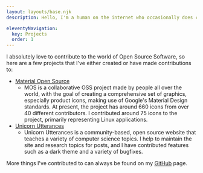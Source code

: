```yaml
---
layout: layouts/base.njk
description: Hello, I'm a human on the internet who occasionally does cool projects.

eleventyNavigation:
  key: Projects
  order: 1
---
```

I absolutely love to contribute to the world of Open Source Software, so here are a few projects that I've either
created or have made contributions to:

- [Material Open Source](https://github.com/materialos)
  - MOS is a collaborative OSS project made by people all over the world, with the goal of creating a comprehensive set
  of graphics, especially product icons, making use of Google's Material Design standards. At present, the project has
  around 660 icons from over 40 different contributors. I contributed around 75 icons to the project, primarily
  representing Linux applications.
- [Unicorn Utterances](https://unicorn-utterances.com/)
  - Unicorn Utterances is a community-based, open source website that teaches a variety of computer science topics. I
  help to maintain the site and research topics for posts, and I have contributed features such as a dark theme and a
  variety of bugfixes.

More things I've contributed to can always be found on my [GitHub](https://github.com/adueppen) page.
